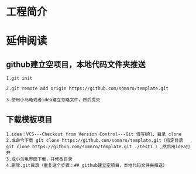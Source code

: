 # 工程简介
# 延伸阅读

## github建立空项目，本地代码文件夹推送
	1.git init
	
	2.git remote add origin https://github.com/somnro/template.git
	
	3.使用小乌龟或者idea建立忽略文件，然后提交

## 下载模板项目
    1.idea：VCS---Checkout from Version Control---Git 填写URl、目录 clone
    2.或命令下载 git clone https://github.com/somnro/template.git（指定目录 git clone https://github.com/somnro/template.git ./test1 ）,然后用idea打开
    3.或小乌龟界面下载，并修改目录
    4.删除.git目录（重复这个步骤：## github建立空项目，本地代码文件夹推送）
    
    

